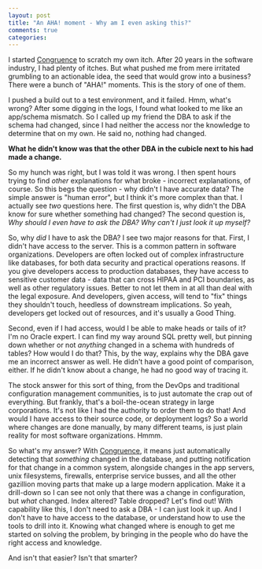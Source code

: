 ```yaml
---
layout: post
title: "An AHA! moment - Why am I even asking this?"
comments: true
categories: 
---
```

I started [Congruence](http://congruence.io) to scratch my own itch. After 20 years in the software industry, I had plenty of itches. But what pushed me from mere irritated grumbling to an actionable idea, the seed that would grow into a business? There were a bunch of "AHA!" moments. This is the story of one of them.

<!-- more -->

I pushed a build out to a test environment, and it failed. Hmm, what's wrong? After some digging in the logs, I found what looked to me like an app/schema mismatch. So I called up my friend the DBA to ask if the schema had changed, since I had neither the access nor the knowledge to determine that on my own. He said no, nothing had changed. 

**What he didn't know was that the other DBA in the cubicle next to his had made a change.**

So my hunch was right, but I was told it was wrong. I then spent hours trying to find *other* explanations for what broke - incorrect explanations, of course. So this begs the question - why didn't I have accurate data? The simple answer is "human error", but I think it's more complex than that. I actually see *two* questions here. The first question is, why didn't the DBA know for sure whether something had changed? The second question is, *Why should I even have to ask the DBA? Why can't I just look it up myself?*

So, why *did* I have to ask the DBA? I see two major reasons for that. First, I didn't have access to the server. This is a common pattern in software organizations. Developers are often locked out of complex infrastructure like databases, for both data security and practical operations reasons. If you give developers access to production databases, they have access to sensitive customer data - data that can cross HIPAA and PCI boundaries, as well as other regulatory issues. Better to not let them in at all than deal with the legal exposure. And developers, given access, will tend to "fix" things they shouldn't touch, heedless of downstream implications. So yeah, developers get locked out of resources, and it's usually a Good Thing. 

Second, even if I had access, would I be able to make heads or tails of it? I'm no Oracle expert. I can find my way around SQL pretty well, but pinning down whether or not *anything* changed in a schema with hundreds of tables? How would I do that? This, by the way, explains why the DBA gave me an incorrect answer as well. He didn't have a good point of comparison, either. If he didn't know about a change, he had no good way of tracing it. 

The stock answer for this sort of thing, from the DevOps and traditional configuration management communities, is to just automate the crap out of everything. But frankly, that's a boil-the-ocean strategy in large corporations. It's not like I had the authority to order them to do that! And would I have access to their source code, or deployment logs? So a world where changes are done manually, by many different teams, is just plain reality for most software organizations. Hmmm. 

So what's my answer? With [Congruence](http://congruence.io), it means just automatically detecting that *something* changed in the database, and putting notification for that change in a common system, alongside changes in the app servers, unix filesystems, firewalls, enterprise service busses, and all the other gazillion moving parts that make up a large modern application. Make it a drill-down so I can see not only that there was a change in configuration, but *what* changed. Index altered? Table dropped? Let's find out! With capability like this, I don't need to ask a DBA - I can just look it up. And I don't have to have access to the database, or understand how to use the tools to drill into it. Knowing what changed where is enough to get me started on solving the problem, by bringing in the people who do have the right access and knowledge. 

And isn't that easier? Isn't that smarter? 
